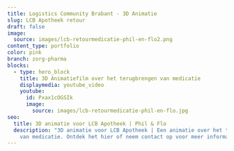 ```yaml
---
title: Logistics Community Brabant - 3D Animatie
slug: LCB Apotheek retour
draft: false
image:
  source: images/lcb-retourmedicatie-phil-en-flo2.png
content_type: portfolio
color: pink
branch: zorg-pharma
blocks:
  - type: hero_block
    title: 3D Animatiefilm over het terugbrengen van medicatie
    displaymedia: youtube_video
    youtube:
      id: Pxax1cOGSIk
      image:
        source: images/lcb-retourmedicatie-phil-en-flo.jpg
seo:
  title: 3D animatie voor LCB Apotheek | Phil & Flo
  description: "3D animatie voor LCB Apotheek | Een animatie over het terugbrengen
    van medicatie. Ontdek het hier of neem contact op voor meer informatie. "
---
```

